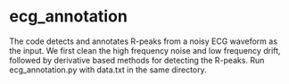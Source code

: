 # ecg_annotation
The code detects and annotates R-peaks from a noisy ECG waveform as the input.
We first clean the high frequency noise and low frequency drift, followed by derivative based methods for detecting the R-peaks.
Run ecg_annotation.py with data.txt in the same directory.
